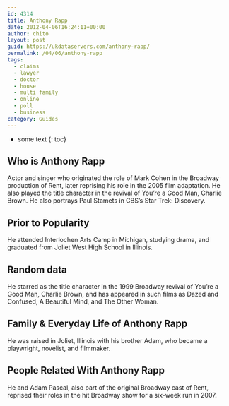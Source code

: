```yaml
---
id: 4314
title: Anthony Rapp
date: 2012-04-06T16:24:11+00:00
author: chito
layout: post
guid: https://ukdataservers.com/anthony-rapp/
permalink: /04/06/anthony-rapp
tags:
  - claims
  - lawyer
  - doctor
  - house
  - multi family
  - online
  - poll
  - business
category: Guides
---
```


* some text
{: toc}
          
          
## Who is  Anthony Rapp
                  
                  
                  
Actor and singer who originated the role of Mark Cohen in the Broadway production of Rent, later reprising his role in the 2005 film adaptation. He also played the title character in the revival of You&#8217;re a Good Man, Charlie Brown. He also portrays Paul Stamets in CBS&#8217;s Star Trek: Discovery.
                  
                
                
                
## Prior to Popularity 
                  
                  
                  
He attended Interlochen Arts Camp in Michigan, studying drama, and graduated from Joliet West High School in Illinois.
                  
                
                
                
## Random data 
                  
                  
                  
He starred as the title character in the 1999 Broadway revival of You&#8217;re a Good Man, Charlie Brown, and has appeared in such films as Dazed and Confused, A Beautiful Mind, and The Other Woman.
                  
                
                
                
## Family & Everyday Life of Anthony Rapp
                  
                  
                  
He was raised in Joliet, Illinois with his brother Adam, who became a playwright, novelist, and filmmaker.
                  
                
                
                
## People Related With  Anthony Rapp
                  
                  
                  
He and Adam Pascal, also part of the original Broadway cast of Rent, reprised their roles in the hit Broadway show for a six-week run in 2007.
                  
                
              
            
          
          
          
    
    
  
